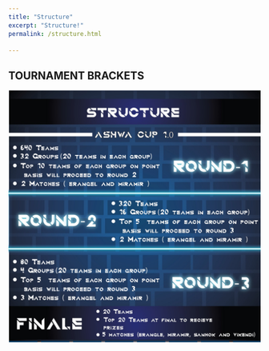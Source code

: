 ```yaml
---
title: "Structure"
excerpt: "Structure!"
permalink: /structure.html

---
```



## TOURNAMENT BRACKETS
![Structure Table Image](/assets/images/ASHWA_CUP_STRUCTURE.jpeg)